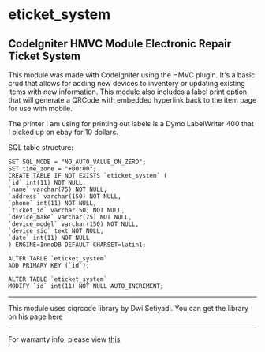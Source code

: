 # eticket_system

CodeIgniter HMVC Module Electronic Repair Ticket System
----------------------------------------------

This module was made with CodeIgniter using the HMVC plugin. It's a basic crud that allows for adding new devices to inventory or updating existing items with new information. This module also includes a label print option that will generate a QRCode with embedded hyperlink back to the item page for use with mobile.

The printer I am using for printing out labels is a Dymo LabelWriter 400 that I picked up on ebay for 10 dollars.

SQL table structure:
           
	SET SQL_MODE = "NO_AUTO_VALUE_ON_ZERO";
	SET time_zone = "+00:00";
	CREATE TABLE IF NOT EXISTS `eticket_system` (
	`id` int(11) NOT NULL,
	`name` varchar(75) NOT NULL,
	`address` varchar(150) NOT NULL,
	`phone` int(11) NOT NULL,
	`ticket_id` varchar(50) NOT NULL,
	`device_make` varchar(75) NOT NULL,
	`device_model` varchar(150) NOT NULL,
	`device_sic` text NOT NULL,
	`date` int(11) NOT NULL
	) ENGINE=InnoDB DEFAULT CHARSET=latin1;

	ALTER TABLE `eticket_system`
	ADD PRIMARY KEY (`id`);

	ALTER TABLE `eticket_system`
    MODIFY `id` int(11) NOT NULL AUTO_INCREMENT;

---------------------------------------------------------------------------------------------
This module uses ciqrcode library by Dwi Setiyadi. You can get the library on his page [here](https://github.com/dwisetiyadi/CodeIgniter-PHP-QR-Code)

-------------------------------------
For warranty info, please view [this](https://gist.github.com/badmofo/2d6e66630e4a6748edb7)
